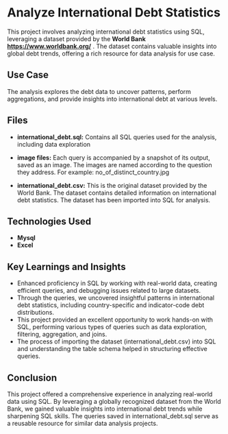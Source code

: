 # Analyze International Debt Statistics
This project involves analyzing international debt statistics using SQL, leveraging a dataset provided by the **World Bank https://www.worldbank.org/** . The dataset contains valuable insights into global debt trends, offering a rich resource for data analysis for use case.

## Use Case
The analysis explores the debt data to uncover patterns, perform aggregations, and provide insights into international debt at various levels.

## Files
* **international_debt.sql:** Contains all SQL queries used for the analysis, including data exploration

* **image files:** Each query is accompanied by a snapshot of its output, saved as an image. The images are named according to the question they address. For example: no_of_distinct_country.jpg

* **international_debt.csv:**  This is the original dataset provided by the World Bank. The dataset contains detailed information on international debt statistics. The dataset has been imported into SQL for analysis.

## Technologies Used
* **Mysql**
* **Excel**

## Key Learnings and Insights
* Enhanced proficiency in SQL by working with real-world data, creating efficient queries, and debugging issues related to large datasets.
* Through the queries, we uncovered insightful patterns in international debt statistics, including country-specific and indicator-code debt distributions.
* This project provided an excellent opportunity to work hands-on with SQL, performing various types of queries such as data exploration, filtering, aggregation, and joins.
* The process of importing the dataset (international_debt.csv) into SQL and understanding the table schema helped in structuring effective queries.

## Conclusion
This project offered a comprehensive experience in analyzing real-world data using SQL. By leveraging a globally recognized dataset from the World Bank, we gained valuable insights into international debt trends while sharpening SQL skills. The queries saved in international_debt.sql serve as a reusable resource for similar data analysis projects.


